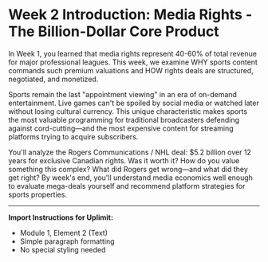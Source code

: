 # Week 2 Introduction: Media Rights - The Billion-Dollar Core Product

In Week 1, you learned that media rights represent 40-60% of total revenue for major professional leagues. This week, we examine WHY sports content commands such premium valuations and HOW rights deals are structured, negotiated, and monetized.

Sports remain the last "appointment viewing" in an era of on-demand entertainment. Live games can't be spoiled by social media or watched later without losing cultural currency. This unique characteristic makes sports the most valuable programming for traditional broadcasters defending against cord-cutting—and the most expensive content for streaming platforms trying to acquire subscribers.

You'll analyze the Rogers Communications / NHL deal: $5.2 billion over 12 years for exclusive Canadian rights. Was it worth it? How do you value something this complex? What did Rogers get wrong—and what did they get right? By week's end, you'll understand media economics well enough to evaluate mega-deals yourself and recommend platform strategies for sports properties.

---

**Import Instructions for Uplimit:**
- Module 1, Element 2 (Text)
- Simple paragraph formatting
- No special styling needed
